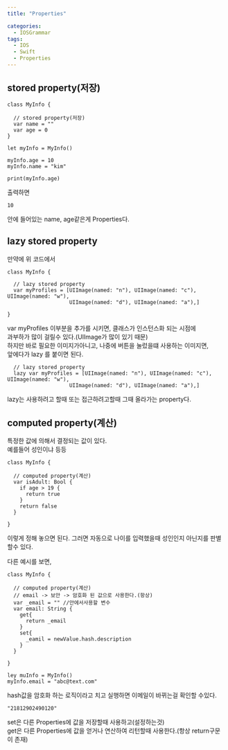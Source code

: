 ```yaml
---
title: "Properties"

categories:
  - IOSGrammar
tags:
  - IOS
  - Swift
  - Properties
---
```


## stored property(저장)
~~~
class MyInfo {

  // stored property(저장)
  var name = ""
  var age = 0
}

let myInfo = MyInfo()

myInfo.age = 10
myInfo.name = "kim"

print(myInfo.age)
~~~
출력하면
~~~
10
~~~
안에 들어있는 name, age같은게 Properties다.
## lazy stored property
만약에 위 코드에서
~~~
class MyInfo {

  // lazy stored property
  var myProfiles = [UIImage(named: "n"), UIImage(named: "c"), UIImage(named: "w"),
                    UIImage(named: "d"), UIImage(named: "a"),]

}
~~~
var myProfiles 이부분을 추가를 시키면, 클래스가 인스턴스화 되는 시점에  
과부하가 많이 걸릴수 있다.(UIImage가 많이 있기 때문)  
하지만 바로 필요한 이미지가아니고, 나중에 버튼을 눌렀을떄 사용하는 이미지면,  
앞에다가 lazy 를 붙이면 된다.
~~~
  // lazy stored property
  lazy var myProfiles = [UIImage(named: "n"), UIImage(named: "c"), UIImage(named: "w"),
                    UIImage(named: "d"), UIImage(named: "a"),]
~~~
lazy는 사용하려고 할때 또는 접근하려고할때 그때 올라가는 property다.

## computed property(계산)
특정한 값에 의해서 결정되는 값이 있다.  
예를들어 성인이냐 등등
~~~
class MyInfo {
  
  // computed property(계산)
  var isAdult: Bool {
    if age > 19 {
      return true
    }
    return false
  }

}
~~~
이렇게 정해 놓으면 된다. 그러면 자동으로 나이를 입력했을때 성인인지 아닌지를 판별할수 있다.  

다른 예시를 보면,  

~~~
class MyInfo {
  
  // computed property(계산)
  // email -> 보안 -> 암호화 된 값으로 사용한다.(항상)
  var _email = "" //안에서사용할 변수
  var email: String {
    get{
      return _email
    }
    set{
      _eamil = newValue.hash.description
    }
  }

}

ley muInfo = MyInfo()
myInfo.email = "abc@text.com"
~~~
hash값을 암호화 하는 로직이라고 치고 실행하면 이메일이 바뀌는걸 확인할 수있다.
~~~
"21812902490120"
~~~
set은 다른 Properties에 값을 저장할때 사용하고(설정하는것)  
get은 다른 Properties에 값을 얻거나 연산하여 리턴할때 사용한다.(항상 return구문이 존재)
